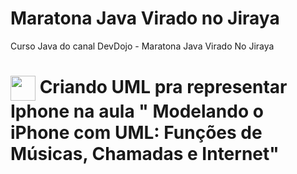 # Maratona Java Virado no Jiraya
Curso Java do canal  DevDojo - Maratona Java Virado No Jiraya

<h1>
    <a href="https://www.youtube.com/watch?v=VKjFuX91G5Q&list=PL62G310vn6nFIsOCC0H-C2infYgwm8SWW">
     <img align="center" width="40px" src="https://yt3.ggpht.com/ytc/AIdro_mDRH7RC4Bmacsu27s2fSGTFKTszAC3zaPjBrfSnV5pig=s48-c-k-c0x00ffffff-no-rj"></a>
    <span> Criando UML pra representar Iphone na aula " Modelando o iPhone com UML: Funções de Músicas, Chamadas e Internet"</span>
</h1>
